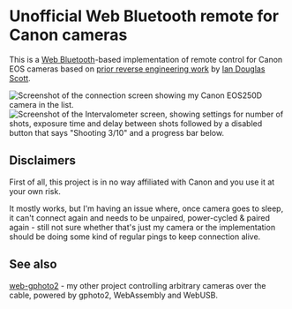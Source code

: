 #  Unofficial Web Bluetooth remote for Canon cameras

This is a [Web Bluetooth](https://developer.chrome.com/articles/bluetooth/)-based implementation of remote control for Canon EOS cameras based on [prior reverse engineering work](https://iandouglasscott.com/2017/09/04/reverse-engineering-the-canon-t7i-s-bluetooth-work-in-progress/) by [Ian Douglas Scott](https://fosstodon.org/@ids1024).

![Screenshot of the connection screen showing my Canon EOS250D camera in the list.](https://user-images.githubusercontent.com/557590/222991209-e7f1dc7d-d11f-4f70-8019-39f530ceed1b.png)
![Screenshot of the Intervalometer screen, showing settings for number of shots, exposure time and delay between shots followed by a disabled button that says "Shooting 3/10" and a progress bar below.](https://user-images.githubusercontent.com/557590/222991212-f05f743c-db3d-44a7-92eb-25d7e5492d4a.png)

## Disclaimers

First of all, this project is in no way affiliated with Canon and you use it at your own risk.

It mostly works, but I'm having an issue where, once camera goes to sleep, it can't connect again and needs to be unpaired, power-cycled & paired again - still not sure whether that's just my camera or the implementation should be doing some kind of regular pings to keep connection alive.

## See also

[web-gphoto2](https://github.com/GoogleChromeLabs/web-gphoto2) - my other project controlling arbitrary cameras over the cable, powered by gphoto2, WebAssembly and WebUSB. 
